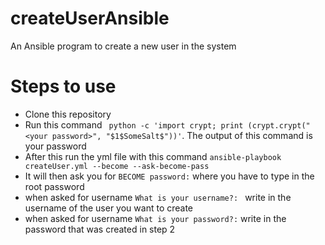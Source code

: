 # createUserAnsible
An Ansible program to create a new user in the system
  
# Steps to use
* Clone this repository
* Run this command ``` python -c 'import crypt; print (crypt.crypt("<your password>", "$1$SomeSalt$"))'```. The output of this command is your password
* After this run the yml file with this command ```ansible-playbook createUser.yml --become --ask-become-pass```
* It will then ask you for ```BECOME password:``` where you have to type in the root password
* when asked for username ```What is your username?: ``` write in the username of the user you want to create
* when asked for username ```What is your password?:``` write in the password that was created in step 2
